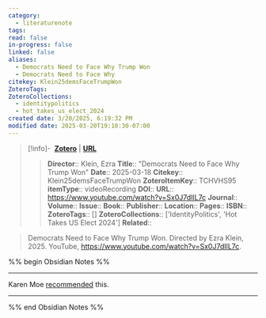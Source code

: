 ```yaml
---
category:
  - literaturenote
tags: 
read: false
in-progress: false
linked: false
aliases:
  - Democrats Need to Face Why Trump Won
  - Democrats Need to Face Why
citekey: Klein25demsFaceTrumpWon
ZoteroTags: 
ZoteroCollections:
  - identitypolitics
  - hot_takes_us_elect_2024
created date: 3/20/2025, 6:19:32 PM
modified date: 2025-03-20T19:10:30-07:00
---
```


> [!info]- &nbsp;[**Zotero**](zotero://select/library/items/TCHVHS95)  | [**URL**](https://www.youtube.com/watch?v=Sx0J7dIlL7c)
>> **Director**:: Klein, Ezra
> **Title**:: "Democrats Need to Face Why Trump Won"
> **Date**:: 2025-03-18
> **Citekey**:: Klein25demsFaceTrumpWon
> **ZoteroItemKey**:: TCHVHS95
> **itemType**:: videoRecording
> **DOI**:: 
> **URL**:: https://www.youtube.com/watch?v=Sx0J7dIlL7c
> **Journal**:: 
> **Volume**:: 
> **Issue**:: 
> **Book**:: 
> **Publisher**:: 
> **Location**:: 
> **Pages**:: 
> **ISBN**:: 
> **ZoteroTags**:: []
> **ZoteroCollections**:: ['IdentityPolitics', 'Hot Takes US Elect 2024']
> **Related**::

>  Democrats Need to Face Why Trump Won. Directed by Ezra Klein, 2025. YouTube, https://www.youtube.com/watch?v=Sx0J7dIlL7c.

%% begin Obsidian Notes %%
___
Karen Moe [recommended](https://mail.google.com/mail/u/0/#search/from%3Akaren/FMfcgzQZTgbSGSFpkqHPKPWTCZSDtvSF) this.
___
%% end Obsidian Notes %%
